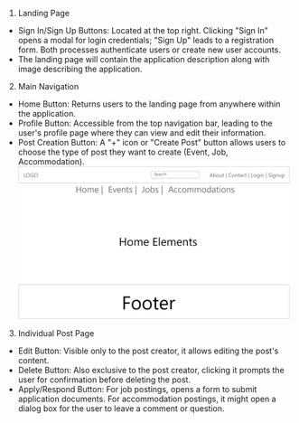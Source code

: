 1.  Landing Page

- Sign In/Sign Up Buttons: Located at the top right. Clicking "Sign In" opens a modal for login credentials; "Sign Up" leads to a registration form. Both processes authenticate users or create new user accounts.
- The landing page will contain the application description along with image describing the application.

2.  Main Navigation

- Home Button: Returns users to the landing page from anywhere within the application.
- Profile Button: Accessible from the top navigation bar, leading to the user's profile page where they can view and edit their information.
- Post Creation Button: A "+" icon or "Create Post" button allows users to choose the type of post they want to create (Event, Job, Accommodation).
  ![Home Page](Wireframe\Home.png)

3. Individual Post Page

- Edit Button: Visible only to the post creator, it allows editing the post's content.
- Delete Button: Also exclusive to the post creator, clicking it prompts the user for confirmation before deleting the post.
- Apply/Respond Button: For job postings, opens a form to submit application documents. For accommodation postings, it might open a dialog box for the user to leave a comment or question.
